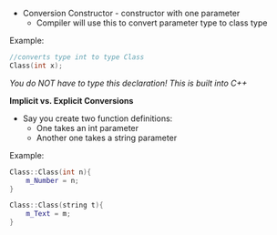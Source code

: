 - Conversion Constructor - constructor with one parameter
	- Compiler will use this to convert parameter type to class type

Example:
```c++
//converts type int to type Class
Class(int x);
```
*You do NOT have to type this declaration! This is built into C++*

**Implicit vs. Explicit Conversions**
- Say you create two function definitions:
	- One takes an int parameter
	- Another one takes a string parameter

Example:
```c++
Class::Class(int n){
	m_Number = n;
}

Class::Class(string t){
	m_Text = m;
}
```

